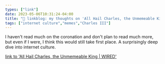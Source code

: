 ```yaml
---
types: ["link"]
date: 2023-05-06T10:31:24-04:00
title: "🔗 linkblog: my thoughts on 'All Hail Charles, the Unmemeable King | WIRED'"
tags: ["internet culture","memes","Charles III"]
---
```

I haven't read much on the coronation and don't plan to read much more, but even if I were, I think this would still take first place. A surprisingly deep dive into internet culture.  
 

[link to 'All Hail Charles, the Unmemeable King | WIRED'](https://www.wired.com/story/coronation-king-charles-iii-memes/)

